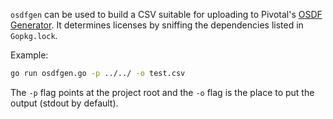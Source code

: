 `osdfgen` can be used to build a CSV suitable for uploading to Pivotal's [OSDF Generator](http://osdf-generator.cfapps.io/static/index.html).
It determines licenses by sniffing the dependencies listed in `Gopkg.lock`.

Example:

```bash
go run osdfgen.go -p ../../ -o test.csv
```

The `-p` flag points at the project root and the `-o` flag is the place to put the output (stdout by default).
